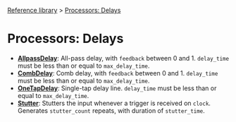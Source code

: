 [Reference library](../index.md) > [Processors: Delays](index.md)

# Processors: Delays

- **[AllpassDelay](allpassdelay/index.md)**: All-pass delay, with `feedback` between 0 and 1. `delay_time` must be less than or equal to `max_delay_time`.
- **[CombDelay](combdelay/index.md)**: Comb delay, with `feedback` between 0 and 1. `delay_time` must be less than or equal to `max_delay_time`.
- **[OneTapDelay](onetapdelay/index.md)**: Single-tap delay line. `delay_time` must be less than or equal to `max_delay_time`.
- **[Stutter](stutter/index.md)**: Stutters the input whenever a trigger is received on `clock`. Generates `stutter_count` repeats, with duration of `stutter_time`.
